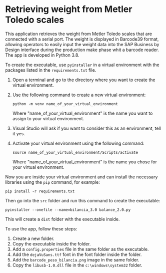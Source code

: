 # Retrieving weight from Metler Toledo scales 

This application retrieves the weight from Metler Toledo scales that are connected with a serial port. 
The weight is displayed in Barcode39 format, allowing operators to easily input the weight data into the SAP Business by Design interface during the production make phase whit a barcode reader. 
The app is developed in Python 3.8.

To create the executable, use `pyinstaller` in a virtual environment with the packages listed in the `requirements.txt` file.

1. Open a terminal and go to the directory where you want to create the virtual environment.
2. Use the following command to create a new virtual environment:

   ```
   python -m venv name_of_your_virtual_environment
   ```

   Where "name_of_your_virtual_environment" is the name you want to assign to your virtual environment.

3. Visual Studio will ask if you want to consider this as an environment, tell it yes.
4. Activate your virtual environment using the following command:

   ```
   source name_of_your_virtual_environment/Scripts/activate
   ```

   Where "name_of_your_virtual_environment" is the name you chose for your virtual environment.

Now you are inside your virtual environment and can install the necessary libraries using the `pip` command, for example:

```
pip install -r requirements.txt
```

Then go into the `src` folder and run this command to create the executable:

```
pyinstaller --onefile --name=bilancia_3.0 balance_2.0.py
```

This will create a `dist` folder with the executable inside.

To use the app, follow these steps:

1. Create a new folder.
2. Copy the executable inside the folder.
3. Add a `config.properties` file in the same folder as the executable.
4. Add the `dejaVuSans.ttf` font in the font folder inside the folder.
5. Add the `barcode_peso_bilancia.png` image in the same folder.
6. Copy the `libusb-1.0.dll` file in the `c:\windows\system32` folder.
